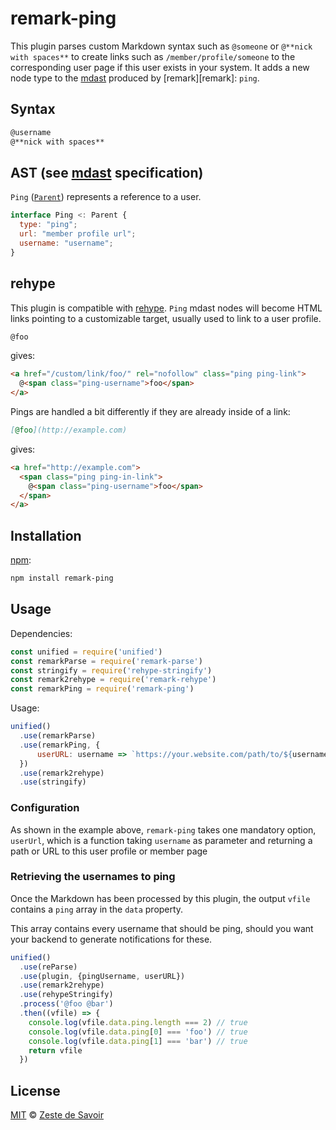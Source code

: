 # remark-ping

This plugin parses custom Markdown syntax such as `@someone` or `@**nick with spaces**` to create links such as `/member/profile/someone` to the corresponding user page if this user exists in your system.
It adds a new node type to the [mdast][mdast] produced by [remark][remark]: `ping`.

## Syntax

```markdown
@username
@**nick with spaces**
```

## AST (see [mdast][mdast] specification)

`Ping` ([`Parent`][parent]) represents a reference to a user.

```javascript
interface Ping <: Parent {
  type: "ping";
  url: "member profile url";
  username: "username";
}
```

## rehype

This plugin is compatible with [rehype][rehype]. `Ping` mdast nodes will become HTML links pointing to a customizable target, usually used to link to a user profile.

```md
@foo
```

gives:

```html
<a href="/custom/link/foo/" rel="nofollow" class="ping ping-link">
  @<span class="ping-username">foo</span>
</a>
```

Pings are handled a bit differently if they are already inside of a link:

```md
[@foo](http://example.com)
```

gives:

```html
<a href="http://example.com">
  <span class="ping ping-in-link">
    @<span class="ping-username">foo</span>
  </span>
</a>
```

## Installation

[npm][npm]:

```bash
npm install remark-ping
```

## Usage

Dependencies:

```javascript
const unified = require('unified')
const remarkParse = require('remark-parse')
const stringify = require('rehype-stringify')
const remark2rehype = require('remark-rehype')
const remarkPing = require('remark-ping')
```

Usage:

```javascript
unified()
  .use(remarkParse)
  .use(remarkPing, {
      userURL: username => `https://your.website.com/path/to/${username}`
  })
  .use(remark2rehype)
  .use(stringify)
```

### Configuration

As shown in the example above, `remark-ping` takes one mandatory option, `userUrl`, which is a function taking `username` as parameter and returning a path or URL to this user profile or member page

### Retrieving the usernames to ping

Once the Markdown has been processed by this plugin, the output `vfile` contains a `ping` array in the `data` property.

This array contains every username that should be ping, should you want your backend to generate notifications for these.

```js
unified()
  .use(reParse)
  .use(plugin, {pingUsername, userURL})
  .use(remark2rehype)
  .use(rehypeStringify)
  .process('@foo @bar')
  .then((vfile) => {
    console.log(vfile.data.ping.length === 2) // true
    console.log(vfile.data.ping[0] === 'foo') // true
    console.log(vfile.data.ping[1] === 'bar') // true
    return vfile
  })
```

## License

[MIT][license] © [Zeste de Savoir][zds]

<!-- Definitions -->

[license]: https://github.com/zestedesavoir/zmarkdown/blob/master/packages/remark-ping/LICENSE

[zds]: https://zestedesavoir.com

[npm]: https://www.npmjs.com/package/remark-ping

[mdast]: https://github.com/syntax-tree/mdast/blob/master/readme.md

[rehype]: https://github.com/rehypejs/rehype

[parent]: https://github.com/syntax-tree/unist#parent
